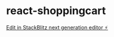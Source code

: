 # react-shoppingcart

[Edit in StackBlitz next generation editor ⚡️](https://stackblitz.com/~/github.com/robertpavan/react-shoppingcart)